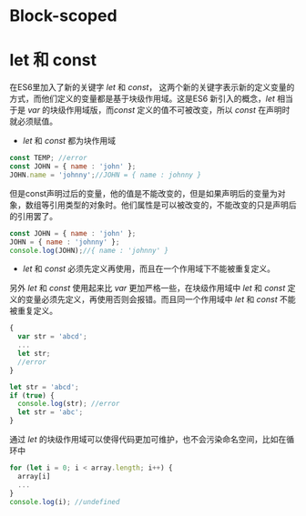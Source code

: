 # Block-scoped

# let 和 const
在ES6里加入了新的关键字 *let* 和 *const*， 这两个新的关键字表示新的定义变量的方式，而他们定义的变量都是基于块级作用域。这是ES6 新引入的概念，*let* 相当于是 *var* 的块级作用域版，而*const* 定义的值不可被改变，所以 *const* 在声明时就必须赋值。

* *let* 和 *const* 都为块作用域

```javascript
const TEMP; //error
const JOHN = { name : 'john' };
JOHN.name = 'johnny';//JOHN = { name : johnny }

```

但是const声明过后的变量，他的值是不能改变的，但是如果声明后的变量为对象，数组等引用类型的对象时。他们属性是可以被改变的，不能改变的只是声明后的引用罢了。

```javascript
const JOHN = { name : 'john' };
JOHN = { name : 'johnny' };
console.log(JOHN);//{ name : 'johnny' }
```

* *let* 和 *const* 必须先定义再使用，而且在一个作用域下不能被重复定义。

另外 *let* 和 *const* 使用起来比 *var* 更加严格一些，在块级作用域中 *let* 和 *const* 定义的变量必须先定义，再使用否则会报错。而且同一个作用域中 *let* 和 *const* 不能被重复定义。

```javascript
{
  var str = 'abcd';
  ...
  let str;
  //error
}

let str = 'abcd';
if (true) {
  console.log(str); //error
  let str = 'abc';
}
```

通过 *let* 的块级作用域可以使得代码更加可维护，也不会污染命名空间，比如在循环中

```javascript
for (let i = 0; i < array.length; i++) {
  array[i]
  ...
}
console.log(i); //undefined
```
